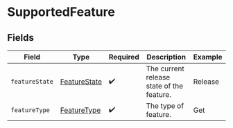 # SupportedFeature


## Fields

| Field                                               | Type                                                | Required                                            | Description                                         | Example                                             |
| --------------------------------------------------- | --------------------------------------------------- | --------------------------------------------------- | --------------------------------------------------- | --------------------------------------------------- |
| `featureState`                                      | [FeatureState](../../models/shared/featurestate.md) | :heavy_check_mark:                                  | The current release state of the feature.           | Release                                             |
| `featureType`                                       | [FeatureType](../../models/shared/featuretype.md)   | :heavy_check_mark:                                  | The type of feature.                                | Get                                                 |